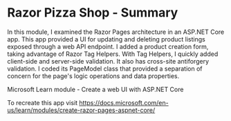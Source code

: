 ﻿# Razor Pizza Shop - Summary

In this module, I examined the Razor Pages architecture in an ASP.NET Core app. This app provided a UI for updating and deleting product listings exposed through a web API endpoint. I added a product creation form, taking advantage of Razor Tag Helpers. With Tag Helpers, I quickly added client-side and server-side validation. It also has cross-site antiforgery validation. I coded its PageModel class that provided a separation of concern for the page's logic operations and data properties.

Microsoft Learn module - Create a web UI with ASP.NET Core 

To recreate this app visit https://docs.microsoft.com/en-us/learn/modules/create-razor-pages-aspnet-core/

